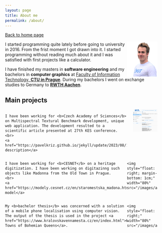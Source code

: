 ```yaml
---
layout: page
title: About me
permalink: /about/
---
```


[Back to home page](https://pavelkriz.github.io/)

<img style="float: right;" width="20%" src="/images/Pavel_Kriz.png">

I started programming quite lately before going to university in 2016. From the frist moment I got drawn into it. I started programming without reading much about it and I was satisfied with first projects like a calculator.

I have finished my masters in **software engineering** and my bachelors in **computer graphics** at [Faculty of Information Technology, **CTU in Prague**](https://fit.cvut.cz/en). During my bachelors I went on exchange studies to Germany to [**RWTH Aachen**](https://www.rwth-aachen.de).

## Main projects

<div style="witdh: 100%;">
  <div style="float:left; width: 80%;">
    
    I have been working for <b>Czech Academy of Sciences</b> on Multispectral Textural Benchmark development, unique web application. The development resulted to a scientific article presented at 27th KES conference. 
    <br>
    <a  href="https://pavelkriz.github.io/jekyll/update/2023/08/11/MultispectralTexturalBenchmark.html">Project description</a>
  
  </div>
  <div style="float:left; width: 20%;">
    <img style="float: right; margin-bottom: 1cm;" width="80%" src="/images/about/mute_exp.png">
  </div>
<div>

<hr>

<div style="witdh: 100%;">
  <div style="float:left; width: 80%;">
    
    I have been working for <b>CESNET</b> on a heritage digitization. I have been working on digitazinng such objects like Madonna from the Old Town in Prague.
    <br>
    <a  href="https://modely.cesnet.cz/en/staromestska_madona.html">Online model</a>
  
  </div>
  <div style="float:left; width: 20%;">
    
    <img style="float: right; margin-bottom: 1cm;" width="80%" src="/images/about/Madonna.jpg">
  </div>
<div>
  
<hr>
  
<div style="witdh: 100%;">
  <div style="float:left; width: 80%;">
    
    My <b>bachelor thesis</b> was concerned with a solution of a mobile phone localisation using computer vision. The output of the thesis is used in the project <a  href="https://www.kralovskavennamesta.cz/en/index.html">Dowry Towns of Bohemian Queens</a>.
    
  </div>
  <div style="float:left; width: 20%;">
    
    <img style="float: right;" width="80%" src="/images/about/Prasna_brana3_vol.jpg">
  </div>
<div>






